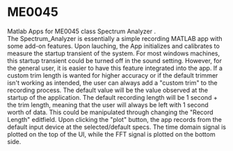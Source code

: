 # ME0045
Matlab Apps for ME0045 class
Spectrum Analyzer .\
The Spectrum_Analyzer is essentially a simple recording MATLAB app with some add-on features.
Upon lauching, the App initializes and calibrates to measure the startup transient of the system. For most windows machines, this startup transient could be turned off in the sound setting. However, for the general user, it is easier to have this feature integrated into the app.
If a custom trim length is wanted for higher accuracy or if the default trimmer isn't working as intended, the user can always add a "custom trim" to the recording process. The default value will be the value observed at the startup of the application.
The default recording length will be 1 second + the trim length, meaning that the user will always be left with 1 second worth of data. This could be manipulated through changing the "Record Length" editfield.
Upon clicking the "plot" button, the app records from the default input device at the selected/default specs.
The time domain signal is plotted on the top of the UI, while the FFT signal is plotted on the bottom side.
